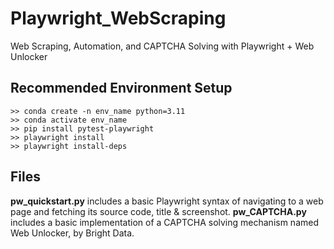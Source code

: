 # Playwright_WebScraping

Web Scraping, Automation, and CAPTCHA Solving with Playwright + Web Unlocker

## Recommended Environment Setup

```
>> conda create -n env_name python=3.11
>> conda activate env_name
>> pip install pytest-playwright
>> playwright install
>> playwright install-deps
```

## Files

**pw_quickstart.py** includes a basic Playwright syntax of navigating to a web page and fetching its source code, title & screenshot.
**pw_CAPTCHA.py** includes a basic implementation of a CAPTCHA solving mechanism named Web Unlocker, by Bright Data.
